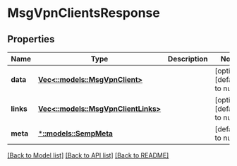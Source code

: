 # MsgVpnClientsResponse

## Properties
Name | Type | Description | Notes
------------ | ------------- | ------------- | -------------
**data** | [**Vec<::models::MsgVpnClient>**](MsgVpnClient.md) |  | [optional] [default to null]
**links** | [**Vec<::models::MsgVpnClientLinks>**](MsgVpnClientLinks.md) |  | [optional] [default to null]
**meta** | [***::models::SempMeta**](SempMeta.md) |  | [default to null]

[[Back to Model list]](../README.md#documentation-for-models) [[Back to API list]](../README.md#documentation-for-api-endpoints) [[Back to README]](../README.md)


